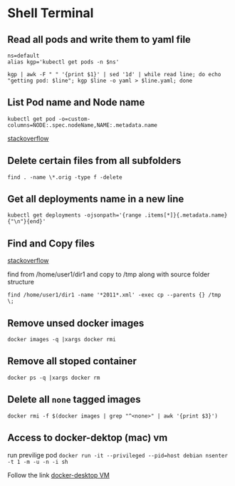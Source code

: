 # Shell Terminal

## Read all pods and write them to yaml file

```console
ns=default
alias kgp='kubectl get pods -n $ns'

kgp | awk -F " " '{print $1}' | sed '1d' | while read line; do echo "getting pod: $line"; kgp $line -o yaml > $line.yaml; done
```

## List Pod name and Node name

```console
kubectl get pod -o=custom-columns=NODE:.spec.nodeName,NAME:.metadata.name
```

[stackoverflow](https://stackoverflow.com/questions/48983354/kubernetes-list-all-pods-and-its-nodes?rq=1)


## Delete certain files from all subfolders

```console
find . -name \*.orig -type f -delete
```

## Get all deployments name in a new line

```console
kubectl get deployments -ojsonpath='{range .items[*]}{.metadata.name}{"\n"}{end}'
```

## Find and Copy files

[stackoverflow](https://stackoverflow.com/questions/5241625/find-and-copy-files)

find from /home/user1/dir1 and copy to /tmp along with source folder structure

```console
find /home/user1/dir1 -name '*2011*.xml' -exec cp --parents {} /tmp  \;
```

## Remove unsed docker images

```console
docker images -q |xargs docker rmi
```

## Remove all stoped container

```console
docker ps -q |xargs docker rm 
```

## Delete all `none` tagged images

```console
docker rmi -f $(docker images | grep "^<none>" | awk '{print $3}')
```

## Access to docker-dektop (mac) vm

run previlige pod `docker run -it --privileged --pid=host debian nsenter -t 1 -m -u -n -i sh`

Follow the link [docker-desktop VM](https://forums.docker.com/t/is-it-possible-to-ssh-to-the-xhyve-machine/17426/3)